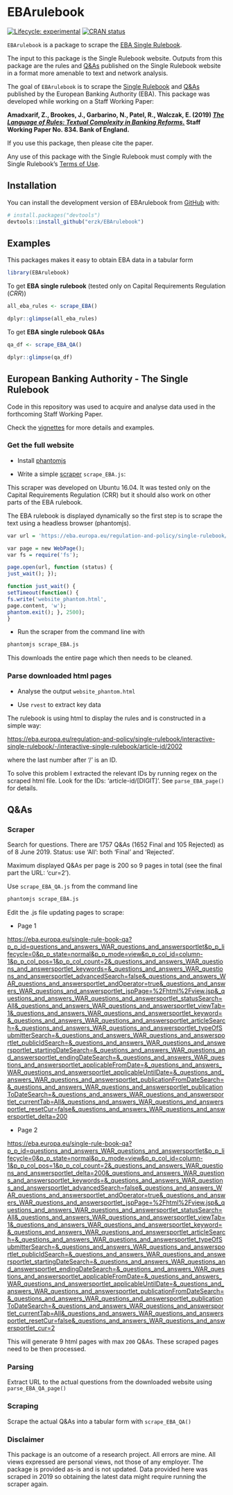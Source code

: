
# EBArulebook

<!-- badges: start -->

[![Lifecycle:
experimental](https://img.shields.io/badge/lifecycle-experimental-orange.svg)](https://lifecycle.r-lib.org/articles/stages.html#experimental)
[![CRAN
status](https://www.r-pkg.org/badges/version/EBArulebook)](https://cran.r-project.org/package=EBArulebook)

<!-- badges: end -->

`EBArulebook` is a package to scrape the [EBA Single
Rulebook](https://www.eba.europa.eu/regulation-and-policy/single-rulebook/).

The input to this package is the Single Rulebook website. Outputs from
this package are the rules and
[Q&As](https://www.eba.europa.eu/single-rule-book-qa) published on the
Single Rulebook website in a format more amenable to text and network
analysis.

The goal of `EBArulebook` is to scrape the [Single
Rulebook](https://eba.europa.eu/regulation-and-policy/single-rulebook)
and [Q&As](https://eba.europa.eu/single-rule-book-qa) published by the
European Banking Authority (EBA). This package was developed while
working on a Staff Working Paper:

**Amadxarif, Z., Brookes, J., Garbarino, N., Patel, R., Walczak, E.
(2019) *[The Language of Rules: Textual Complexity in Banking
Reforms.](https://www.bankofengland.co.uk/working-paper/2019/the-language-of-rules-textual-complexity-in-banking-reforms)*
Staff Working Paper No. 834. Bank of England.**

If you use this package, then please cite the paper.

Any use of this package with the Single Rulebook must comply with the
Single Rulebook’s [Terms of
Use](https://www.eba.europa.eu/legal-notice).

## Installation

You can install the development version of EBArulebook from
[GitHub](https://github.com/) with:

``` r
# install.packages("devtools")
devtools::install_github("erzk/EBArulebook")
```

## Examples

This packages makes it easy to obtain EBA data in a tabular form

``` r
library(EBArulebook)
```

To get **EBA single rulebook** (tested only on Capital Requirements
Regulation (*CRR*))

``` r
all_eba_rules <- scrape_EBA()

dplyr::glimpse(all_eba_rules)
```

To get **EBA single rulebook Q&As**

``` r
qa_df <- scrape_EBA_QA()

dplyr::glimpse(qa_df)
```

## European Banking Authority - The Single Rulebook

Code in this repository was used to acquire and analyse data used in the
forthcoming Staff Working Paper.

Check the
[vignettes](https://github.com/erzk/EBArulebook/tree/master/vignettes)
for more details and examples.

### Get the full website

-   Install [phantomjs](https://github.com/ariya/phantomjs)

-   Write a simple
    [scraper](https://www.thedataschool.co.uk/brian-scally/web-scraping-javascript-content/)
    `scrape_EBA.js`:

This scraper was developed on Ubuntu 16.04. It was tested only on the
Capital Requirements Regulation (CRR) but it should also work on other
parts of the EBA rulebook.

The EBA rulebook is displayed dynamically so the first step is to scrape
the text using a headless browser (phantomjs).

``` r
var url = 'https://eba.europa.eu/regulation-and-policy/single-rulebook/interactive-single-rulebook/-/interactive-single-rulebook/toc/504'; 

var page = new WebPage(); 
var fs = require('fs'); 

page.open(url, function (status) { 
just_wait(); }); 

function just_wait() { 
setTimeout(function() { 
fs.write('website_phantom.html', 
page.content, 'w'); 
phantom.exit(); }, 2500); 
}
```

-   Run the scraper from the command line with

``` bash
phantomjs scrape_EBA.js
```

This downloads the entire page which then needs to be cleaned.

### Parse downloaded html pages

-   Analyse the output `website_phantom.html`

-   Use `rvest` to extract key data

The rulebook is using html to display the rules and is constructed in a
simple way:

<https://eba.europa.eu/regulation-and-policy/single-rulebook/interactive-single-rulebook/-/interactive-single-rulebook/article-id/2002>

where the last number after ‘/’ is an ID.

To solve this problem I extracted the relevant IDs by running regex on
the scraped html file. Look for the IDs: ‘article-id/\[DIGIT\]’. See
`parse_EBA_page()` for details.

## Q&As

### Scraper

Search for questions. There are 1757 Q&As (1652 Final and 105 Rejected)
as of 8 June 2019. Status: use ‘All’: both ‘Final’ and ‘Rejected’.

Maximum displayed Q&As per page is 200 so 9 pages in total (see the
final part the URL: ‘cur=2’).

Use `scrape_EBA_QA.js` from the command line

``` bash
phantomjs scrape_EBA.js
```

Edit the .js file updating pages to scrape:

-   Page 1

<https://eba.europa.eu/single-rule-book-qa?p_p_id=questions_and_answers_WAR_questions_and_answersportlet&p_p_lifecycle=0&p_p_state=normal&p_p_mode=view&p_p_col_id=column-1&p_p_col_pos=1&p_p_col_count=2&_questions_and_answers_WAR_questions_and_answersportlet_keywords=&_questions_and_answers_WAR_questions_and_answersportlet_advancedSearch=false&_questions_and_answers_WAR_questions_and_answersportlet_andOperator=true&_questions_and_answers_WAR_questions_and_answersportlet_jspPage=%2Fhtml%2Fview.jsp&_questions_and_answers_WAR_questions_and_answersportlet_statusSearch=All&_questions_and_answers_WAR_questions_and_answersportlet_viewTab=1&_questions_and_answers_WAR_questions_and_answersportlet_keyword=&_questions_and_answers_WAR_questions_and_answersportlet_articleSearch=&_questions_and_answers_WAR_questions_and_answersportlet_typeOfSubmitterSearch=&_questions_and_answers_WAR_questions_and_answersportlet_publicIdSearch=&_questions_and_answers_WAR_questions_and_answersportlet_startingDateSearch=&_questions_and_answers_WAR_questions_and_answersportlet_endingDateSearch=&_questions_and_answers_WAR_questions_and_answersportlet_applicableFromDate=&_questions_and_answers_WAR_questions_and_answersportlet_applicableUntilDate=&_questions_and_answers_WAR_questions_and_answersportlet_publicationFromDateSearch=&_questions_and_answers_WAR_questions_and_answersportlet_publicationToDateSearch=&_questions_and_answers_WAR_questions_and_answersportlet_currentTab=All&_questions_and_answers_WAR_questions_and_answersportlet_resetCur=false&_questions_and_answers_WAR_questions_and_answersportlet_delta=200>

-   Page 2

<https://eba.europa.eu/single-rule-book-qa?p_p_id=questions_and_answers_WAR_questions_and_answersportlet&p_p_lifecycle=0&p_p_state=normal&p_p_mode=view&p_p_col_id=column-1&p_p_col_pos=1&p_p_col_count=2&_questions_and_answers_WAR_questions_and_answersportlet_delta=200&_questions_and_answers_WAR_questions_and_answersportlet_keywords=&_questions_and_answers_WAR_questions_and_answersportlet_advancedSearch=false&_questions_and_answers_WAR_questions_and_answersportlet_andOperator=true&_questions_and_answers_WAR_questions_and_answersportlet_jspPage=%2Fhtml%2Fview.jsp&_questions_and_answers_WAR_questions_and_answersportlet_statusSearch=All&_questions_and_answers_WAR_questions_and_answersportlet_viewTab=1&_questions_and_answers_WAR_questions_and_answersportlet_keyword=&_questions_and_answers_WAR_questions_and_answersportlet_articleSearch=&_questions_and_answers_WAR_questions_and_answersportlet_typeOfSubmitterSearch=&_questions_and_answers_WAR_questions_and_answersportlet_publicIdSearch=&_questions_and_answers_WAR_questions_and_answersportlet_startingDateSearch=&_questions_and_answers_WAR_questions_and_answersportlet_endingDateSearch=&_questions_and_answers_WAR_questions_and_answersportlet_applicableFromDate=&_questions_and_answers_WAR_questions_and_answersportlet_applicableUntilDate=&_questions_and_answers_WAR_questions_and_answersportlet_publicationFromDateSearch=&_questions_and_answers_WAR_questions_and_answersportlet_publicationToDateSearch=&_questions_and_answers_WAR_questions_and_answersportlet_currentTab=All&_questions_and_answers_WAR_questions_and_answersportlet_resetCur=false&_questions_and_answers_WAR_questions_and_answersportlet_cur=2>

This will generate 9 html pages with max `200` Q&As. These scraped pages
need to be then processed.

### Parsing

Extract URL to the actual questions from the downloaded website using
`parse_EBA_QA_page()`

### Scraping

Scrape the actual Q&As into a tabular form with `scrape_EBA_QA()`

### Disclaimer

This package is an outcome of a research project. All errors are mine.
All views expressed are personal views, not those of any employer. The
package is provided as-is and is not updated. Data provided here was
scraped in 2019 so obtaining the latest data might require running the
scraper again.
